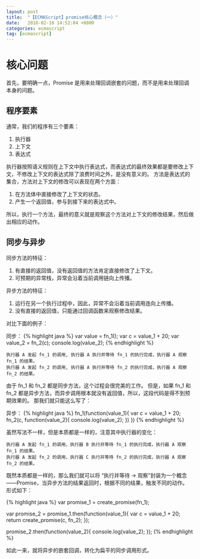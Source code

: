 ```yaml
---
layout: post
title:  "【ECMAScript】promise核心概念（一）"
date:   2016-02-16 14:52:04 +0800
categories: ecmascript
tag: [ecmascript]
---
```

# 核心问题

首先，要明确一点，Promise 是用来处理回调嵌套的问题，而不是用来处理回调本身的问题。

## 程序要素

通常，我们的程序有三个要素：

1.  执行器
2.  上下文
3.  表达式

执行器按照语义规则在上下文中执行表达式，而表达式的最终效果都是要修改上下文，不修改上下文的表达式除了浪费时间之外，是没有意义的。 方法是表达式的集合，方法对上下文的修改可以表现在两个方面：

1.  在方法体中直接修改了上下文的状态。
2.  产生一个返回值，参与到接下来的表达式中。

所以，执行一个方法，最终的意义就是观察这个方法对上下文的修改结果，然后做出相应的动作。

## 同步与异步

同步方法的特征：

1.  有直接的返回值，没有返回值的方法肯定直接修改了上下文。
2.  可预期的异常栈，异常会沿着当前调用链向上传播。

异步方法的特征：

1.  运行在另一个执行过程中，因此，异常不会沿着当前调用连向上传播。
2.  没有直接的返回值，只能通过回调函数来观察修改结果。

对比下面的例子：

同步：
{% highlight java %}
    var value = fn_1();
    var c = value_1 + 20;
    var value_2 = fn_2(c);
    console.log(value_2);
{% endhighlight %}     

    执行器 A 发起 fn_1 的调用, 执行器 A 执行并等待 fn_1 的执行完成，执行器 A 观察 fn_1 的结果。
    执行器 A 发起 fn_2 的调用, 执行器 A 执行并等待 fn_2 的执行完成，执行器 A 观察 fn_2 的结果。
   

由于 fn_1 和 fn_2 都是同步方法，这个过程会很完美的工作。 但是，如果 fn_1 和 fn_2 都是异步方法，而异步调用根本就没有返回值，所以，这段代码是得不到预期效果的。 那我们就只能这么写了：

异步：
{% highlight java %}
fn_1(function(value_1){
    var c = value_1 + 20;
    fn_2(c, function(value_2){
        console.log(value_2);
    })
})
{% endhighlight %}  

虽然写法不一样，但是本质都是一样的，注意其中执行器的变化：

    执行器 A 发起 fn_1 的调用，执行器 B 执行并等待 fn_1 的执行完成，执行器 A 观察 fn_1 的结果。
    执行器 A 发起 fn_2 的调用，执行器 C 执行并等待 fn_2 的执行完成，执行器 A 观察 fn_2 的结果。
    
既然本质都是一样的，那么我们就可以将 “执行并等待 -> 观察”封装为一个概念——Promise，当异步方法的结果返回时，根据不同的结果，触发不同的动作。 形式如下：

{% highlight java %}
var promise_1 = create_promise(fn_1);

var promise_2 = promise_1.then(function(value_1){
    var c = value_1 + 20;
    return create_promise(c, fn_2);
});

promise_2.then(function(value_2){
    console.log(value_2);
});
{% endhighlight %}    

如此一来，就将异步的嵌套回调，转化为扁平的同步调用形式。
